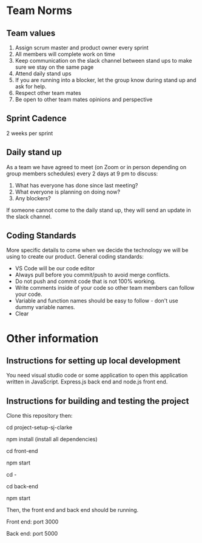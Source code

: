 # Team Norms 

## Team values 
1.  Assign scrum master and product owner every sprint
2. All members will complete work on time
3. Keep communication on the slack channel between stand ups to make sure we stay on the same page
4. Attend daily stand ups 
5. If you are running into a blocker, let the group know during stand up and ask for help. 
6. Respect other team mates
7. Be open to other team mates opinions and perspective 

## Sprint Cadence
2 weeks per sprint

## Daily stand up 
As a team we have agreed to meet (on Zoom or in person depending on group members schedules) every 2 days at 9 pm to discuss: 
1. What has everyone has done since last meeting?
2. What everyone is planning on doing now?
3. Any blockers?

If someone cannot come to the daily stand up, they will send an update in the slack channel. 

## Coding Standards
More specific details to come when we decide the technology we will be using to create our product. 
General coding standards: 
- VS Code will be our code editor
-  Always pull before you commit/push to avoid merge conflicts. 
- Do not push and commit code that is not 100% working. 
- Write comments inside of your code so other team members can follow your code.
- Variable and function names should be easy to follow - don't use dummy variable names. 
- Clear 

# Other information

## Instructions for setting up local development 
You need visual studio code or some application to open this application written in JavaScript. 
Express.js  back end and node.js front end. 


## Instructions for building and testing the project 
Clone this repository then: 

cd project-setup-sj-clarke

npm install (install all dependencies)

cd front-end 

npm start

cd - 

cd back-end 

npm start


Then, the front end and back end should be running.

Front end: port 3000

Back end: port 5000



